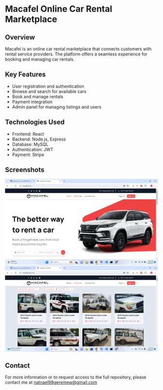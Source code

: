 # Macafel Online Car Rental Marketplace

## Overview
Macafel is an online car rental marketplace that connects customers with rental service providers. The platform offers a seamless experience for booking and managing car rentals.

## Key Features
- User registration and authentication
- Browse and search for available cars
- Book and manage rentals
- Payment integration
- Admin panel for managing listings and users

## Technologies Used
- Frontend: React
- Backend: Node.js, Express
- Database: MySQL
- Authentication: JWT
- Payment: Stripe

## Screenshots
![Home Page](https://github.com/natyrgb/Macafel-showcase/blob/main/Home.png?raw=true)
![Car Listings](https://github.com/natyrgb/Macafel-showcase/blob/main/listed%20cars.png?raw=true)

## Contact
For more information or to request access to the full repository, please contact me at natnael98geremew@gmail.com
